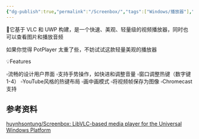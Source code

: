```yaml
---
{"dg-publish":true,"permalink":"/Screenbox/","tags":["Windows/播放器"],"noteIcon":""}
---
```


📄它基于 VLC 和 UWP 构建，是一个快速、美观、轻量级的视频播放器，同时也可以查看图片和播放音频

如果你觉得 PotPlayer 太重了些，不妨试试这款轻量美观的播放器

💡Features

▫️流畅的设计用户界面
▫️支持手势操作，如快进和调整音量
▫️窗口调整热键（数字键1-4）
▫️YouTube风格的热键布局
▫️画中画模式
▫️将视频帧保存为图像
▫️Chromecast支持


## 参考资料
[huynhsontung/Screenbox: LibVLC-based media player for the Universal Windows Platform](https://github.com/huynhsontung/Screenbox)
